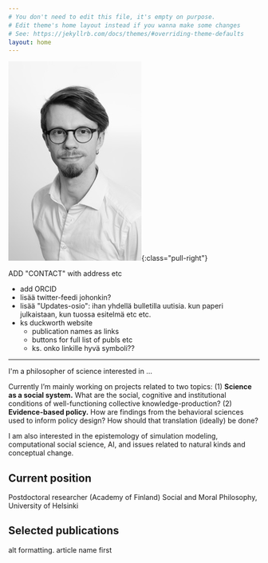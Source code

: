 ```yaml
---
# You don't need to edit this file, it's empty on purpose.
# Edit theme's home layout instead if you wanna make some changes
# See: https://jekyllrb.com/docs/themes/#overriding-theme-defaults
layout: home
---
```

![image-title-here](/assets/pic_small.jpg){:class="pull-right"}

ADD "CONTACT" with address etc
- add ORCID
- lisää twitter-feedi johonkin?
- lisää "Updates-osio": ihan yhdellä bulletilla uutisia. kun paperi julkaistaan, kun tuossa esitelmä etc etc.
- ks duckworth website
  - publication names as links
  - buttons for full list of publs etc
  - ks. onko linkille hyvä symboli??
---


I'm a philosopher of science interested in ...

Currently I’m mainly working on projects related to two topics:
(1) **Science as a social system.** What are the social, cognitive and institutional conditions of well-functioning collective knowledge-production?
(2) **Evidence-based policy.** How are findings from the behavioral sciences used to inform policy design? How should that translation (ideally) be done?

I am also interested in the epistemology of simulation modeling, computational social science, AI, and issues related to natural kinds and conceptual change.

## Current position
Postdoctoral researcher (Academy of Finland)
Social and Moral Philosophy, University of Helsinki

## Selected publications

alt formatting. article name first
